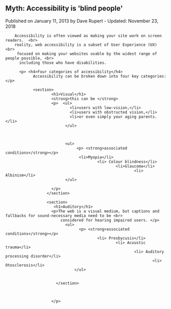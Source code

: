 <head>
<title>text to html</title>
</head>
<body>

<article>
  
   
  <h1>Myth: Accessibility is 'blind people'</h1>

  <p>

  <p> <italic> Published on January 11, 2013 by Dave Rupert - Updated: November 23, 2018 </italic> </p>


        Accessibility is often viewed as making your site work on screen readers.  <br> 
        reality, web accessibility is a subset of User Experience (UX) <br>
         focused on making your websites usable by the widest range of people possible, <br>
          including those who have disabilities.

          <p> <h4>Four categories of accessibility</h4>
                Accessibility can be broken down into four key categories:</p>

                <section>
                        <h1>Visual</h1>
                        <strong>this can be </strong> 
                        <p>  <ul>
                                <li>users with low-vision,</li>
                                <li>users with obstructed vision,</li>
                                <li>or even simply your aging parents.</li>
                              </ul>
                        
                              

                              <ul>
                                   <p> <strong>associated conditions</strong></p>
                                    <li>Myopia</li>
                                            <li> Colour blindness</li>
                                                    <li>Glaucoma</li>
                                                            <li> Albinism</li>
                              </ul>

                        </p>
                      </section>

                      <section>
                         <h1>Auditory</h1>
                        <p>The web is a visual medium, but captions and fallbacks for sound-necessary media need to be <br>
                            considered for hearing impaired users. </p> 
                              <ul>
                                    <p> <strong>associated conditions</strong></p>
                                            <li> Presbycusis</li>
                                                    <li> Acoustic trauma</li>
                                                            <li> Auditory processing disorder</li>
                                                                    <li> Otosclerosis</li>
                                  </ul>
                           
                            
                          </section>



                        </p>

                                              
</article>

</body>
